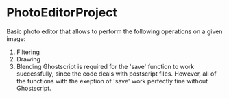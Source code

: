 # PhotoEditorProject
Basic photo editor that allows to perform the following operations on a given image:
1. Filtering
2. Drawing
3. Blending
Ghostscript is required for the 'save' function to work successfully, since the code deals with postscript files. However, all of the functions with the exeption of 'save' work perfectly fine without Ghostscript.

